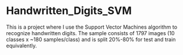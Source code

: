 # Handwritten_Digits_SVM
This is a project where I use the Support Vector Machines algorithm to recognize handwritten digits. The sample consists of 1797 images (10 classes x ~180 samples/class) and is split 20%-80% for test and train equivalently.
